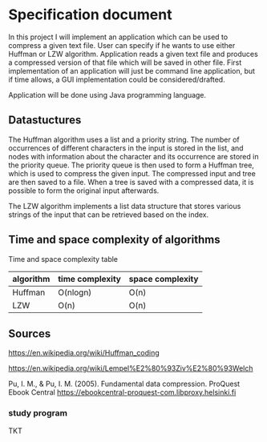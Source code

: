 # Specification document

In this project I will implement an application which can be used to compress a given text file. User can specify if he wants to use either Huffman or LZW algorithm. Application reads a given text file and produces a compressed version of that file which will be saved in other file. First implementation of an application will just be command line application, but if time allows, a GUI implementation could be considered/drafted.

Application will be done using Java programming language.

## Datastuctures

The Huffman algorithm uses a list and a priority string. The number of occurrences of different characters in the input is stored in the list, and nodes with information about the character and its occurrence are stored in the priority queue. The priority queue is then used to form a Huffman tree, which is used to compress the given input. The compressed input and tree are then saved to a file. When a tree is saved with a compressed data, it is possible to form the original input afterwards.

The LZW algorithm implements a list data structure that stores various strings of the input that can be retrieved based on the index.

## Time and space complexity of algorithms

Time and space complexity table

| algorithm | time complexity | space complexity |
| --------- | --------------- | ---------------- |
| Huffman   | O(nlogn)        | O(n)             |
| LZW       | O(n)            | O(n)             |

## Sources

https://en.wikipedia.org/wiki/Huffman_coding

https://en.wikipedia.org/wiki/Lempel%E2%80%93Ziv%E2%80%93Welch

Pu, I. M., & Pu, I. M. (2005). Fundamental data compression. ProQuest Ebook Central https://ebookcentral-proquest-com.libproxy.helsinki.fi

### study program

TKT
